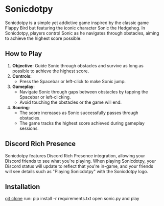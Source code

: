 # Sonicdotpy

Sonicdotpy is a simple yet addictive game inspired by the classic game Flappy Bird but featuring the iconic character Sonic the Hedgehog. In Sonicdotpy, players control Sonic as he navigates through obstacles, aiming to achieve the highest score possible.

## How to Play

1. **Objective**: Guide Sonic through obstacles and survive as long as possible to achieve the highest score.
2. **Controls**:
   - Press the Spacebar or left-click to make Sonic jump.
3. **Gameplay**:
   - Navigate Sonic through gaps between obstacles by tapping the Spacebar or left-clicking.
   - Avoid touching the obstacles or the game will end.
4. **Scoring**:
   - The score increases as Sonic successfully passes through obstacles.
   - The game tracks the highest score achieved during gameplay sessions.

## Discord Rich Presence

Sonicdotpy features Discord Rich Presence integration, allowing your Discord friends to see what you're playing. When playing Sonicdotpy, your Discord status will update to reflect that you're in-game, and your friends will see details such as "Playing Sonicdotpy" with the Sonicdotpy logo.

## Installation

[git clone](https://github.com/Snowythevulpix/sonicdotpy.git)
run: pip install -r requirements.txt
open sonic.py and play